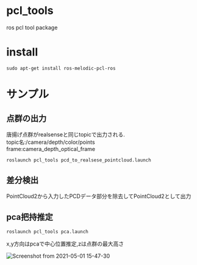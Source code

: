 # pcl_tools

ros pcl tool package

# install

```
sudo apt-get install ros-melodic-pcl-ros
```

# サンプル
## 点群の出力
唐揚げ点群がrealsenseと同じtopicで出力される.    
topic名:/camera/depth/color/points  
frame:camera_depth_optical_frame  
```
roslaunch pcl_tools pcd_to_realsese_pointcloud.launch
```

## 差分検出
PointCloud2から入力したPCDデータ部分を除去してPointCloud2として出力

## pca把持推定

```
roslaunch pcl_tools pca.launch 
```

x,y方向はpcaで中心位置推定,zは点群の最大高さ

![Screenshot from 2021-05-01 15-47-30](https://user-images.githubusercontent.com/40942409/116774055-cb711680-aa94-11eb-8163-e70297023efb.png)





